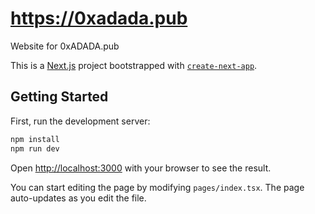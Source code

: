 
# https://0xadada.pub

Website for 0xADADA.pub

This is a [Next.js](https://nextjs.org/) project bootstrapped with
[`create-next-app`](https://github.com/vercel/next.js/tree/canary/packages/create-next-app).

## Getting Started

First, run the development server:

```bash
npm install
npm run dev
```

Open [http://localhost:3000](http://localhost:3000) with your browser to see
the result.

You can start editing the page by modifying `pages/index.tsx`. The page 
auto-updates as you edit the file.
